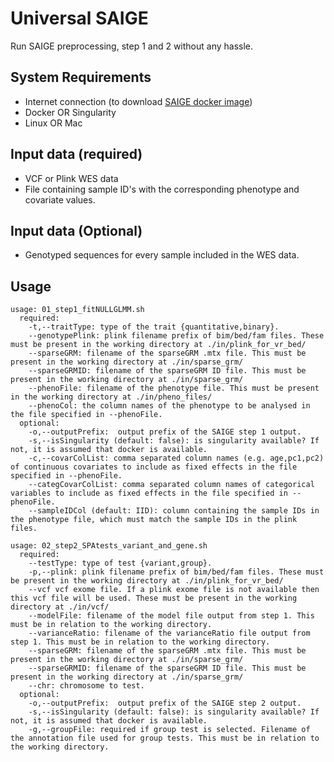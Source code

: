 # Universal SAIGE

Run SAIGE preprocessing, step 1 and 2 without any hassle.

## System Requirements
- Internet connection (to download [SAIGE docker image](https://hub.docker.com/r/wzhou88/saige))
- Docker OR Singularity
- Linux OR Mac

## Input data (required)
- VCF or Plink WES data
- File containing sample ID's with the corresponding phenotype and covariate values.

## Input data (Optional)
- Genotyped sequences for every sample included in the WES data.

## Usage

```
usage: 01_step1_fitNULLGLMM.sh
  required:
    -t,--traitType: type of the trait {quantitative,binary}.
    --genotypePlink: plink filename prefix of bim/bed/fam files. These must be present in the working directory at ./in/plink_for_vr_bed/
    --sparseGRM: filename of the sparseGRM .mtx file. This must be present in the working directory at ./in/sparse_grm/
    --sparseGRMID: filename of the sparseGRM ID file. This must be present in the working directory at ./in/sparse_grm/
    --phenoFile: filename of the phenotype file. This must be present in the working directory at ./in/pheno_files/
    --phenoCol: the column names of the phenotype to be analysed in the file specified in --phenoFile.
  optional:
    -o,--outputPrefix:  output prefix of the SAIGE step 1 output.
    -s,--isSingularity (default: false): is singularity available? If not, it is assumed that docker is available.
    -c,--covarColList: comma separated column names (e.g. age,pc1,pc2) of continuous covariates to include as fixed effects in the file specified in --phenoFile.
    --categCovarColList: comma separated column names of categorical variables to include as fixed effects in the file specified in --phenoFile.
    --sampleIDCol (default: IID): column containing the sample IDs in the phenotype file, which must match the sample IDs in the plink files.
```

```
usage: 02_step2_SPAtests_variant_and_gene.sh
  required:
    --testType: type of test {variant,group}.
    -p,--plink: plink filename prefix of bim/bed/fam files. These must be present in the working directory at ./in/plink_for_vr_bed/
    --vcf vcf exome file. If a plink exome file is not available then this vcf file will be used. These must be present in the working directory at ./in/vcf/
    --modelFile: filename of the model file output from step 1. This must be in relation to the working directory.
    --varianceRatio: filename of the varianceRatio file output from step 1. This must be in relation to the working directory.
    --sparseGRM: filename of the sparseGRM .mtx file. This must be present in the working directory at ./in/sparse_grm/
    --sparseGRMID: filename of the sparseGRM ID file. This must be present in the working directory at ./in/sparse_grm/
	--chr: chromosome to test.
  optional:
    -o,--outputPrefix:  output prefix of the SAIGE step 2 output.
    -s,--isSingularity (default: false): is singularity available? If not, it is assumed that docker is available.
    -g,--groupFile: required if group test is selected. Filename of the annotation file used for group tests. This must be in relation to the working directory.
```
